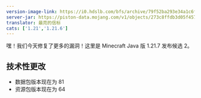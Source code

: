 ```yaml
---
version-image-link: https://i0.hdslb.com/bfs/archive/79f52ba293e34a1c6f76e7aee77c844c4a2e3cd1.jpg
server-jar: https://piston-data.mojang.com/v1/objects/273c8ffdb3d05f4575376b43d8175716cab1a39f/server.jar
translator: 最亮的信标
cats: ['1.21','1.21.6']
---
```

嘿！我们今天修复了更多的漏洞！这里是 Minecraft Java 版 1.21.7 发布候选 2。

## 技术性更改
* 数据包版本现在为 81
* 资源包版本现在为 64